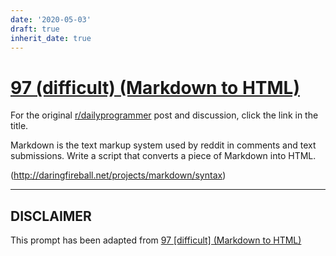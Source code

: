 ```yaml
---
date: '2020-05-03'
draft: true
inherit_date: true
---
```


# [97 (difficult) (Markdown to HTML)](https://www.reddit.com/r/dailyprogrammer/comments/zkf2h/9082012_challenge_97_difficult_markdown_to_html/)

For the original [r/dailyprogrammer](https://www.reddit.com/r/dailyprogrammer/) post and discussion, click the link in the title.

Markdown is the text markup system used by reddit in comments and text submissions. Write a script that converts a piece of Markdown into HTML.

(http://daringfireball.net/projects/markdown/syntax)

----
## **DISCLAIMER**
This prompt has been adapted from [97 [difficult] (Markdown to HTML)](https://www.reddit.com/r/dailyprogrammer/comments/zkf2h/9082012_challenge_97_difficult_markdown_to_html/
)
